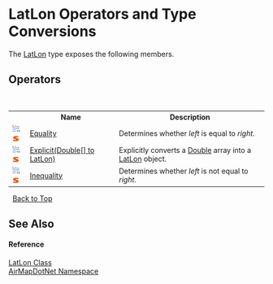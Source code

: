 # LatLon Operators and Type Conversions
 

The <a href="a7e51562-8516-7f75-bd21-4eaf0cd97fa8">LatLon</a> type exposes the following members.


## Operators
&nbsp;<table><tr><th></th><th>Name</th><th>Description</th></tr><tr><td>![Public operator](media/puboperator.gif "Public operator")![Static member](media/static.gif "Static member")</td><td><a href="2b490695-1d90-aa9c-d2dc-c365f58f1517">Equality</a></td><td>
Determines whether *left* is equal to *right*.</td></tr><tr><td>![Public operator](media/puboperator.gif "Public operator")![Static member](media/static.gif "Static member")</td><td><a href="7758b874-dc81-74d3-8b16-22de1a5687ae">Explicit(Double[] to LatLon)</a></td><td>
Explicitly converts a <a href="http://msdn2.microsoft.com/en-us/library/643eft0t" target="_blank">Double</a> array into a <a href="a7e51562-8516-7f75-bd21-4eaf0cd97fa8">LatLon</a> object.</td></tr><tr><td>![Public operator](media/puboperator.gif "Public operator")![Static member](media/static.gif "Static member")</td><td><a href="d3706600-23e1-bf09-0da5-8c61929af815">Inequality</a></td><td>
Determines whether *left* is not equal to *right*.</td></tr></table>&nbsp;
<a href="#latlon-operators-and-type-conversions">Back to Top</a>

## See Also


#### Reference
<a href="a7e51562-8516-7f75-bd21-4eaf0cd97fa8">LatLon Class</a><br /><a href="b5783ccd-d544-c2c9-c0be-1f622d02460a">AirMapDotNet Namespace</a><br />